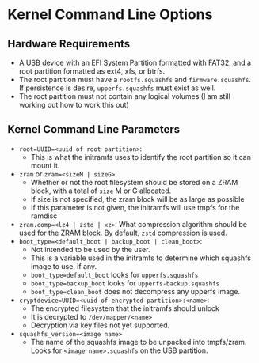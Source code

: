 # Kernel Command Line Options
## Hardware Requirements
- A USB device with an EFI System Partition formatted with FAT32, and a root partition formatted as ext4, xfs, or btrfs.
- The root partition must have a `rootfs.squashfs` and `firmware.squashfs`. If persistence is desire, `upperfs.squashfs` must exist as well.
- The root partition must not contain any logical volumes (I am still working out how to work this out)

## Kernel Command Line Parameters
- `root=UUID=<uuid of root partition>`:
    - This is what the initramfs uses to identify the root partition so it can mount it. 
- `zram` or `zram=<sizeM | sizeG>`:
    - Whether or not the root filesystem should be stored on a ZRAM block, with a total of `size` M or G allocated.
    - If size is not specified, the zram block will be as large as possible
    - If this parameter is not given, the initramfs will use tmpfs for the ramdisc
- `zram.comp=<lz4 | zstd | xz>`: What compression algorithm should be used for the ZRAM block. By default, `zstd` compression is used.
- `boot_type=<default_boot | backup_boot | clean_boot>`:
    - Not intended to be used by the user. 
    - This is a variable used in the initramfs to determine which squashfs image to use, if any.
    - `boot_type=default_boot` looks for `upperfs.squashfs`
    - `boot_type=backup_boot` looks for `upperfs-backup.squashfs`
    - `boot_type=clean_boot` does not decompress any upperfs image.
- `cryptdevice=UUID=<uuid of encrypted partition>:<name>`:
    - The encrypted filesystem that the initramfs should unlock
    - It is decrypted to `/dev/mapper/<name>`
    - Decryption via key files not yet supported.
- `squashfs_version=<image name>`
    - The name of the squashfs image to be unpacked into tmpfs/zram. Looks for `<image name>.squashfs` on the USB partition.

